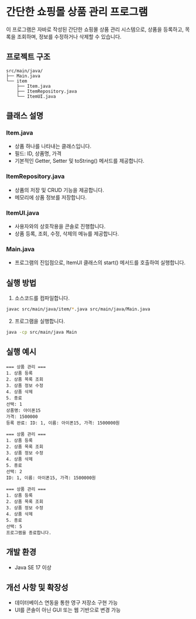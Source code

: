 # 간단한 쇼핑몰 상품 관리 프로그램

이 프로그램은 자바로 작성된 간단한 쇼핑몰 상품 관리 시스템으로, 상품을 등록하고, 목록을 조회하며, 정보를 수정하거나 삭제할 수 있습니다.

## 프로젝트 구조

```
src/main/java/
├── Main.java
└── item
    ├── Item.java
    ├── ItemRepository.java
    └── ItemUI.java
```

## 클래스 설명

### Item.java
- 상품 하나를 나타내는 클래스입니다.
- 필드: ID, 상품명, 가격
- 기본적인 Getter, Setter 및 toString() 메서드를 제공합니다.

### ItemRepository.java
- 상품의 저장 및 CRUD 기능을 제공합니다.
- 메모리에 상품 정보를 저장합니다.

### ItemUI.java
- 사용자와의 상호작용을 콘솔로 진행합니다.
- 상품 등록, 조회, 수정, 삭제의 메뉴를 제공합니다.

### Main.java
- 프로그램의 진입점으로, ItemUI 클래스의 start() 메서드를 호출하여 실행합니다.

## 실행 방법

1. 소스코드를 컴파일합니다.

```bash
javac src/main/java/item/*.java src/main/java/Main.java
```

2. 프로그램을 실행합니다.

```bash
java -cp src/main/java Main
```

## 실행 예시

```text
=== 상품 관리 ===
1. 상품 등록
2. 상품 목록 조회
3. 상품 정보 수정
4. 상품 삭제
5. 종료
선택: 1
상품명: 아이폰15
가격: 1500000
등록 완료: ID: 1, 이름: 아이폰15, 가격: 1500000원

=== 상품 관리 ===
1. 상품 등록
2. 상품 목록 조회
3. 상품 정보 수정
4. 상품 삭제
5. 종료
선택: 2
ID: 1, 이름: 아이폰15, 가격: 1500000원

=== 상품 관리 ===
1. 상품 등록
2. 상품 목록 조회
3. 상품 정보 수정
4. 상품 삭제
5. 종료
선택: 5
프로그램을 종료합니다.
```

## 개발 환경
- Java SE 17 이상

## 개선 사항 및 확장성
- 데이터베이스 연동을 통한 영구 저장소 구현 가능
- UI를 콘솔이 아닌 GUI 또는 웹 기반으로 변경 가능
